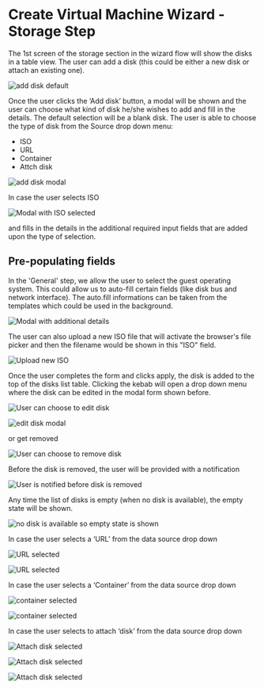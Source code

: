 # Create Virtual Machine Wizard - Storage Step

The 1st screen of the storage section in the wizard flow will show the disks in a table view. The user can add a disk (this could be either a new disk or attach an existing one).

![add disk default](img/Add-disk-default.png)

Once the user clicks the ‘Add disk’ button, a modal will be shown and the user can choose what kind of disk he/she wishes to add and fill in the details. The default selection will be a blank disk. The user is able to choose the type of disk from the Source drop down menu:
- ISO
- URL
- Container
- Attch disk

![add disk modal](img/Add-disk-modal.png)

In case the user selects ISO

![Modal with ISO selected](img/Add-disk-modal-ISO-selected.png)

and fills in the details in the additional required input fields that are added upon the type of selection.

## Pre-populating fields

In the 'General' step, we allow the user to select the guest operating system. This could allow us to auto-fill certain fields (like disk bus and network interface). The auto.fill informations can be taken from the templates which could be used in the background.

![Modal with additional details](img/Add-disk-modal-details-required.png)

The user can also upload a new ISO file that will activate the browser's file picker and then the filename would be shown in this "ISO" field.

![Upload new ISO](img/Upload-new-ISO.png)

Once the user completes the form and clicks apply, the disk is added to the top of the disks list table. Clicking the kebab will open a drop down menu where the disk can be edited in the modal form shown before.

![User can choose to edit disk](img/Edit-disk.png)

![edit disk modal](img/Edit-disk-modal.png)

or get removed

![User can choose to remove disk](img/Remove-disk.png)

Before the disk is removed, the user will be provided with a notification

![User is notified before disk is removed](img/Remove-disk-warning-alert.png)

Any time the list of disks is empty (when no disk is available), the empty state will be shown.

![no disk is available so empty state is shown](img/Empty-state-after-deleting-all-items.png)

In case the user selects a ‘URL’ from the data source drop down

![URL selected](img/URL-selected-add-disk-modal.png)

![URL selected](img/URL-selected-add-disk-modal-details-required.png)

In case the user selects a ‘Container’ from the data source drop down

![container selected](img/Container-selected-add-disk-modal.png)

![container selected](img/Container-selected-add-disk-modal-details-required.png)

In case the user selects to attach ‘disk’ from the data source drop down

![Attach disk selected](img/Attach-disk-selected-add-disk-modal.png)

![Attach disk selected](img/Attach-disk-selected-add-disk-modal-details-required.png)

![Attach disk selected](img/Attach-disk-selected-add-disk-modal-details-required2.png)
